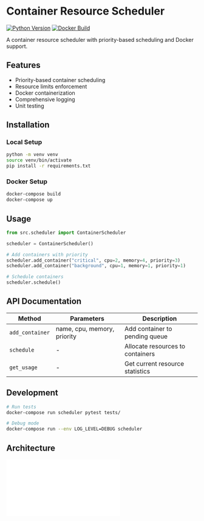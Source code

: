 # Container Resource Scheduler

[![Python Version](https://img.shields.io/badge/python-3.9%2B-blue)](https://python.org)
[![Docker Build](https://img.shields.io/badge/docker%20build-passing-success)]()

A container resource scheduler with priority-based scheduling and Docker support.

## Features

- Priority-based container scheduling
- Resource limits enforcement
- Docker containerization
- Comprehensive logging
- Unit testing

## Installation

### Local Setup
```bash
python -m venv venv
source venv/bin/activate
pip install -r requirements.txt
```

### Docker Setup
```bash
docker-compose build
docker-compose up
```

## Usage

```python
from src.scheduler import ContainerScheduler

scheduler = ContainerScheduler()

# Add containers with priority
scheduler.add_container("critical", cpu=2, memory=4, priority=3)
scheduler.add_container("background", cpu=1, memory=1, priority=1)

# Schedule containers
scheduler.schedule()
```

## API Documentation

| Method | Parameters | Description |
|--------|------------|-------------|
| `add_container` | name, cpu, memory, priority | Add container to pending queue |
| `schedule` | - | Allocate resources to containers |
| `get_usage` | - | Get current resource statistics |

## Development

```bash
# Run tests
docker-compose run scheduler pytest tests/

# Debug mode
docker-compose run --env LOG_LEVEL=DEBUG scheduler
```

## Architecture

![System Diagram](docs/design.md)
